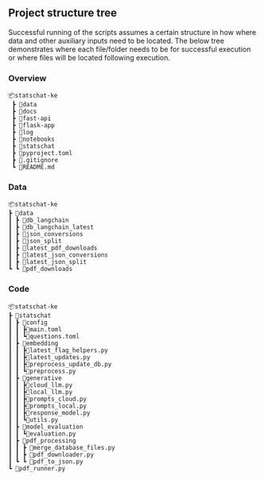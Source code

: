 ## Project structure tree
Successful running of the scripts assumes a certain structure in how where data and other auxiliary inputs need to be located. The below tree demonstrates where each file/folder needs to be for successful execution or where files will be located following execution.

### Overview
```
📦statschat-ke
 ┣ 📂data
 ┣ 📂docs
 ┣ 📂fast-api
 ┣ 📂flask-app
 ┣ 📂log
 ┣ 📂notebooks
 ┣ 📂statschat
 ┣ 📜pyproject.toml
 ┣ 📜.gitignore
 ┗ 📜README.md

```

 ### Data
 ```
📦statschat-ke
 ┣ 📂data
 ┃ ┣ 📂db_langchain
 ┃ ┣ 📂db_langchain_latest
 ┃ ┣ 📂json_conversions
 ┃ ┣ 📂json_split
 ┃ ┣ 📂latest_pdf_downloads
 ┃ ┣ 📂latest_json_conversions
 ┃ ┣ 📂latest_json_split
 ┗ ┗ 📂pdf_downloads

```

 ### Code
 ```
📦statschat-ke
 ┣ 📂statschat
 ┃ ┣ 📂config
 ┃ ┃ ┣📜main.toml
 ┃ ┃ ┗📜questions.toml
 ┃ ┣ 📂embedding
 ┃ ┃ ┣📜latest_flag_helpers.py
 ┃ ┃ ┣📜latest_updates.py
 ┃ ┃ ┣📜preprocess_update_db.py
 ┃ ┃ ┗📜preprocess.py
 ┃ ┣ 📂generative
 ┃ ┃ ┣📜cloud_llm.py
 ┃ ┃ ┣📜local_llm.py
 ┃ ┃ ┣📜prompts_cloud.py
 ┃ ┃ ┣📜prompts_local.py
 ┃ ┃ ┣📜response_model.py
 ┃ ┃ ┗📜utils.py
 ┃ ┣ 📂model_evaluation
 ┃ ┃ ┗📜evaluation.py
 ┃ ┣ 📂pdf_processing
 ┃ ┃ ┣ 📜merge_database_files.py
 ┃ ┃ ┣ 📜pdf_downloader.py
 ┃ ┗ ┗ 📜pdf_to_json.py
 ┗ 📜pdf_runner.py

```
